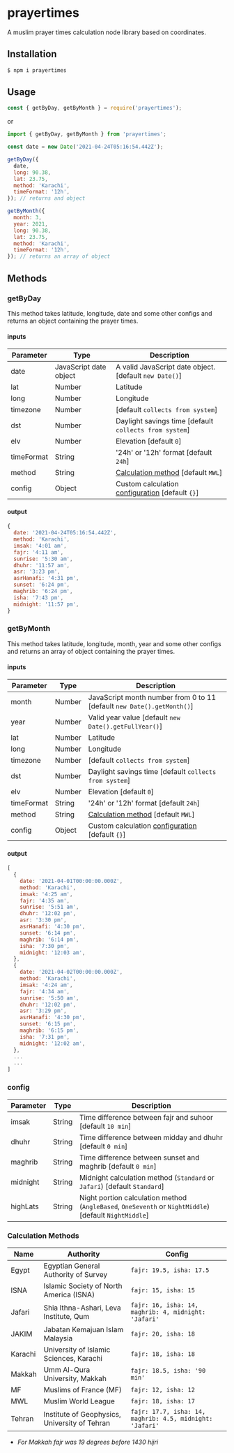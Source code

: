 # prayertimes

A muslim prayer times calculation node library based on coordinates.

## Installation

```bash
$ npm i prayertimes
```

## Usage

```javascript
const { getByDay, getByMonth } = require('prayertimes');
```

or

```javascript
import { getByDay, getByMonth } from 'prayertimes';
```

```javascript
const date = new Date('2021-04-24T05:16:54.442Z');

getByDay({
  date,
  long: 90.38,
  lat: 23.75,
  method: 'Karachi',
  timeFormat: '12h',
}); // returns and object

getByMonth({
  month: 3,
  year: 2021,
  long: 90.38,
  lat: 23.75,
  method: 'Karachi',
  timeFormat: '12h',
}); // returns an array of object
```

## Methods

### getByDay

This method takes latitude, longitude, date and some other configs and returns an object containing the prayer times.

#### inputs

| Parameter  | Type                   | Description                                                         |
| ---------- | ---------------------- | ------------------------------------------------------------------- |
| date       | JavaScript date object | A valid JavaScript date object. [default `new Date()`]              |
| lat        | Number                 | Latitude                                                            |
| long       | Number                 | Longitude                                                           |
| timezone   | Number                 | [default `collects from system`]                                    |
| dst        | Number                 | Daylight savings time [default `collects from system`]              |
| elv        | Number                 | Elevation [default `0`]                                             |
| timeFormat | String                 | '24h' or '12h' format [default `24h`]                               |
| method     | String                 | [Calculation method](README.md#calculation-methods) [default `MWL`] |
| config     | Object                 | Custom calculation [configuration](README.md#config) [default `{}`] |

#### output

```javascript
{
  date: '2021-04-24T05:16:54.442Z',
  method: 'Karachi',
  imsak: '4:01 am',
  fajr: '4:11 am',
  sunrise: '5:30 am',
  dhuhr: '11:57 am',
  asr: '3:23 pm',
  asrHanafi: '4:31 pm',
  sunset: '6:24 pm',
  maghrib: '6:24 pm',
  isha: '7:43 pm',
  midnight: '11:57 pm',
}
```

### getByMonth

This method takes latitude, longitude, month, year and some other configs and returns an array of object containing the prayer times.

#### inputs

| Parameter  | Type   | Description                                                            |
| ---------- | ------ | ---------------------------------------------------------------------- |
| month      | Number | JavaScript month number from 0 to 11 [default `new Date().getMonth()`] |
| year       | Number | Valid year value [default `new Date().getFullYear()`]                  |
| lat        | Number | Latitude                                                               |
| long       | Number | Longitude                                                              |
| timezone   | Number | [default `collects from system`]                                       |
| dst        | Number | Daylight savings time [default `collects from system`]                 |
| elv        | Number | Elevation [default `0`]                                                |
| timeFormat | String | '24h' or '12h' format [default `24h`]                                  |
| method     | String | [Calculation method](README.md#calculation-methods) [default `MWL`]    |
| config     | Object | Custom calculation [configuration](README.md#config) [default `{}`]    |

#### output

```javascript
[
  {
    date: '2021-04-01T00:00:00.000Z',
    method: 'Karachi',
    imsak: '4:25 am',
    fajr: '4:35 am',
    sunrise: '5:51 am',
    dhuhr: '12:02 pm',
    asr: '3:30 pm',
    asrHanafi: '4:30 pm',
    sunset: '6:14 pm',
    maghrib: '6:14 pm',
    isha: '7:30 pm',
    midnight: '12:03 am',
  },
  {
    date: '2021-04-02T00:00:00.000Z',
    method: 'Karachi',
    imsak: '4:24 am',
    fajr: '4:34 am',
    sunrise: '5:50 am',
    dhuhr: '12:02 pm',
    asr: '3:29 pm',
    asrHanafi: '4:30 pm',
    sunset: '6:15 pm',
    maghrib: '6:15 pm',
    isha: '7:31 pm',
    midnight: '12:02 am',
  },
  ...
  ...
]
```

### config

| Parameter | Type   | Description                                                                                            |
| --------- | ------ | ------------------------------------------------------------------------------------------------------ |
| imsak     | String | Time difference between fajr and suhoor [default `10 min`]                                             |
| dhuhr     | String | Time difference between midday and dhuhr [default `0 min`]                                             |
| maghrib   | String | Time difference between sunset and maghrib [default `0 min`]                                           |
| midnight  | String | Midnight calculation method (`Standard` or `Jafari`) [default `Standard`]                              |
| highLats  | String | Night portion calculation method (`AngleBased`, `OneSeventh` or `NightMiddle`) [default `NightMiddle`] |

### Calculation Methods

| Name    | Authority                                     | Config                                                   |
| ------- | --------------------------------------------- | -------------------------------------------------------- |
| Egypt   | Egyptian General Authority of Survey          | `fajr: 19.5, isha: 17.5`                                 |
| ISNA    | Islamic Society of North America (ISNA)       | `fajr: 15, isha: 15`                                     |
| Jafari  | Shia Ithna-Ashari, Leva Institute, Qum        | `fajr: 16, isha: 14, maghrib: 4, midnight: 'Jafari'`     |
| JAKIM   | Jabatan Kemajuan Islam Malaysia               | `fajr: 20, isha: 18`                                     |
| Karachi | University of Islamic Sciences, Karachi       | `fajr: 18, isha: 18`                                     |
| Makkah  | Umm Al-Qura University, Makkah                | `fajr: 18.5, isha: '90 min'`                             |
| MF      | Muslims of France (MF)                        | `fajr: 12, isha: 12`                                     |
| MWL     | Muslim World League                           | `fajr: 18, isha: 17`                                     |
| Tehran  | Institute of Geophysics, University of Tehran | `fajr: 17.7, isha: 14, maghrib: 4.5, midnight: 'Jafari'` |

- _For Makkah fajr was 19 degrees before 1430 hijri_
